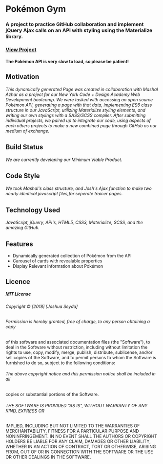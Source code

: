 # Pokémon Gym
### A project to practice GitHub collaboration and implement jQuery Ajax calls on an API with styling using the Materialize library.
### [View Project](https://joshseyda.github.io/celedon-gym/)
#### The Pokémon API is very slow to load, so please be patient!
## Motivation
######  This dynamically generated Page was created in collaboration with Mashal Azhar as a project for our New York Code + Design Academy Web Development bootcamp. We were tasked with accessing an open source Pokémon API, generating a page with that data, implementing ES6 class structure in our JavaScript, utilizing Materialize styling elements, and writing our own stylings with a SASS/SCSS compiler. After submitting individual projects, we paired up to integrate our code, using aspects of each others projects to make a new combined page through GitHub as our medium of exchange. 
## Build Status
###### We are currently developing our Minimum Viable Product. 
## Code Style
###### We took Mashal's class structure, and Josh's Ajax function to make two nearly identical javascript files,for seperate trainer pages. 
## Technology Used
###### JavaScript, jQuery, API's, HTML5, CSS3, Materialize, SCSS, and the amazing GitHub.
## Features
 * Dynamically generated collection of Pokémon from the API
 * Carousel of cards with revealable properties 
 * Display Relevant information about Pokémon
## Licence
##### MIT License

###### Copyright &copy; [2018] [Joshua Seyda]

###### Permission is hereby granted, free of charge, to any person obtaining a copy
of this software and associated documentation files (the "Software"), to deal
in the Software without restriction, including without limitation the rights
to use, copy, modify, merge, publish, distribute, sublicense, and/or sell
copies of the Software, and to permit persons to whom the Software is
furnished to do so, subject to the following conditions:

###### The above copyright notice and this permission notice shall be included in all
copies or substantial portions of the Software.

###### THE SOFTWARE IS PROVIDED "AS IS", WITHOUT WARRANTY OF ANY KIND, EXPRESS OR
IMPLIED, INCLUDING BUT NOT LIMITED TO THE WARRANTIES OF MERCHANTABILITY,
FITNESS FOR A PARTICULAR PURPOSE AND NONINFRINGEMENT. IN NO EVENT SHALL THE
AUTHORS OR COPYRIGHT HOLDERS BE LIABLE FOR ANY CLAIM, DAMAGES OR OTHER
LIABILITY, WHETHER IN AN ACTION OF CONTRACT, TORT OR OTHERWISE, ARISING FROM,
OUT OF OR IN CONNECTION WITH THE SOFTWARE OR THE USE OR OTHER DEALINGS IN THE
SOFTWARE.